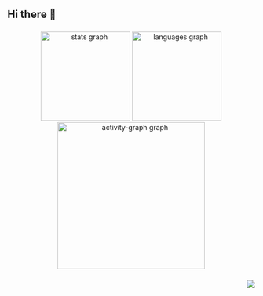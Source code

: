 ## Hi there 👋

###

<div align="center">
  <img src="https://github-readme-stats.vercel.app/api?username=LeeWhisper&hide_title=false&hide_rank=false&show_icons=true&include_all_commits=true&count_private=true&disable_animations=false&theme=dracula&locale=en&hide_border=false&order=1" height="182" alt="stats graph"  />
<!--   <img src="https://streak-stats.demolab.com?user=LeeWhisper&locale=en&mode=daily&theme=dracula&hide_border=false&border_radius=5&order=3" height="150" alt="streak graph"  /> -->
  <img src="https://github-readme-stats.vercel.app/api/top-langs?username=LeeWhisper&locale=en&hide_title=false&layout=compact&card_width=320&langs_count=5&theme=dracula&hide_border=false&order=2" height="182" alt="languages graph"  />
  <img src="https://github-readme-activity-graph.vercel.app/graph?username=LeeWhisper&radius=16&theme=react&area=true&order=5" height="300" alt="activity-graph graph"  />
</div>

###

<img align="right" src="https://profile-counter.glitch.me/LeeWhisper/count.svg?"  />

###
<!--
**LeeWhisper/LeeWhisper** is a ✨ _special_ ✨ repository because its `README.md` (this file) appears on your GitHub profile.

Here are some ideas to get you started:

- 🔭 I’m currently working on ...
- 🌱 I’m currently learning ...
- 👯 I’m looking to collaborate on ...
- 🤔 I’m looking for help with ...
- 💬 Ask me about ...
- 📫 How to reach me: ...
- 😄 Pronouns: ...
- ⚡ Fun fact: ...
-->
